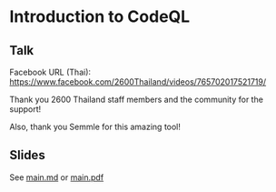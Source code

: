 # Introduction to CodeQL

## Talk

Facebook URL (Thai): https://www.facebook.com/2600Thailand/videos/765702017521719/

Thank you 2600 Thailand staff members and the community for the support!

Also, thank you Semmle for this amazing tool!

## Slides

See [main.md](./_slides/main.md) or [main.pdf](./main.pdf)

